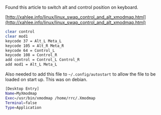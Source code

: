 Found this article to switch alt and control position on keyboard.

[http://xahlee.info/linux/linux_swap_control_and_alt_xmodmap.html](http://xahlee.info/linux/linux_swap_control_and_alt_xmodmap.html)

```bash
clear control
clear mod1
keycode 37 = Alt_L Meta_L
keycode 105 = Alt_R Meta_R
keycode 64 = Control_L
keycode 108 = Control_R
add control = Control_L Control_R
add mod1 = Alt_L Meta_L
```

Also needed to add this file to `~/.config/autostart` to allow the file to be loaded on start up. This was on debian.

```bash
[Desktop Entry]
Name=MyXmodmap
Exec=/usr/bin/xmodmap /home/rrc/.Xmodmap
Terminal=false
Type=Application
```
